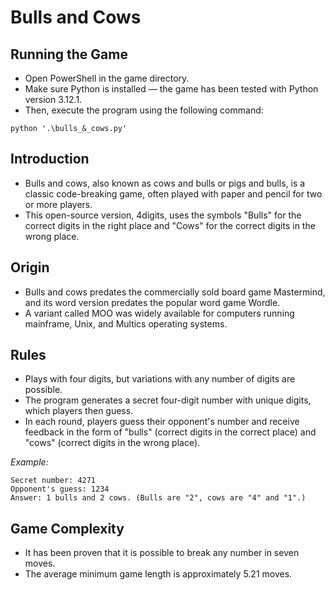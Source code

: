 # Bulls and Cows

## Running the Game
- Open PowerShell in the game directory.
- Make sure Python is installed — the game has been tested with Python version 3.12.1.
- Then, execute the program using the following command:
```
python '.\bulls_&_cows.py'
```

## Introduction

- Bulls and cows, also known as cows and bulls or pigs and bulls, is a classic code-breaking game, often played with paper and pencil for two or more players.
- This open-source version, 4digits, uses the symbols "Bulls" for the correct digits in the right place and "Cows" for the correct digits in the wrong place.

## Origin

- Bulls and cows predates the commercially sold board game Mastermind, and its word version predates the popular word game Wordle.
- A variant called MOO was widely available for computers running mainframe, Unix, and Multics operating systems.

## Rules

- Plays with four digits, but variations with any number of digits are possible.
- The program generates a secret four-digit number with unique digits, which players then guess.
- In each round, players guess their opponent's number and receive feedback in the form of "bulls" (correct digits in the correct place) and "cows" (correct digits in the wrong place).

_Example:_

```
Secret number: 4271  
Opponent's guess: 1234  
Answer: 1 bulls and 2 cows. (Bulls are "2", cows are "4" and "1".)
```

## Game Complexity

- It has been proven that it is possible to break any number in seven moves.
- The average minimum game length is approximately 5.21 moves.